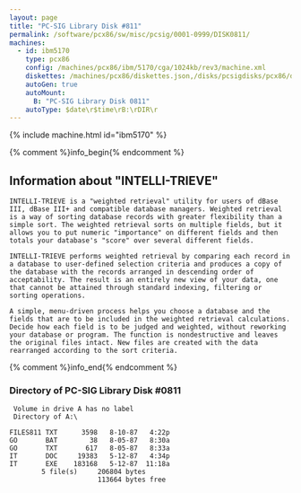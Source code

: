 ```yaml
---
layout: page
title: "PC-SIG Library Disk #811"
permalink: /software/pcx86/sw/misc/pcsig/0001-0999/DISK0811/
machines:
  - id: ibm5170
    type: pcx86
    config: /machines/pcx86/ibm/5170/cga/1024kb/rev3/machine.xml
    diskettes: /machines/pcx86/diskettes.json,/disks/pcsigdisks/pcx86/diskettes.json
    autoGen: true
    autoMount:
      B: "PC-SIG Library Disk 0811"
    autoType: $date\r$time\rB:\rDIR\r
---
```


{% include machine.html id="ibm5170" %}

{% comment %}info_begin{% endcomment %}

## Information about "INTELLI-TRIEVE"

    INTELLI-TRIEVE is a "weighted retrieval" utility for users of dBase
    III, dBase III+ and compatible database managers. Weighted retrieval
    is a way of sorting database records with greater flexibility than a
    simple sort. The weighted retrieval sorts on multiple fields, but it
    allows you to put numeric "importance" on different fields and then
    totals your database's "score" over several different fields.
    
    INTELLI-TRIEVE performs weighted retrieval by comparing each record in
    a database to user-defined selection criteria and produces a copy of
    the database with the records arranged in descending order of
    acceptability. The result is an entirely new view of your data, one
    that cannot be attained through standard indexing, filtering or
    sorting operations.
    
    A simple, menu-driven process helps you choose a database and the
    fields that are to be included in the weighted retrieval calculations.
    Decide how each field is to be judged and weighted, without reworking
    your database or program. The function is nondestructive and leaves
    the original files intact. New files are created with the data
    rearranged according to the sort criteria.
{% comment %}info_end{% endcomment %}


### Directory of PC-SIG Library Disk #0811

     Volume in drive A has no label
     Directory of A:\

    FILES811 TXT      3598   8-10-87   4:22p
    GO       BAT        38   8-05-87   8:30a
    GO       TXT       617   8-05-87   8:33a
    IT       DOC     19383   5-12-87   4:34p
    IT       EXE    183168   5-12-87  11:18a
            5 file(s)     206804 bytes
                          113664 bytes free
